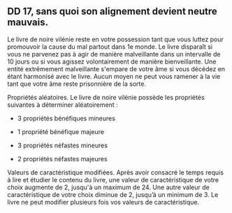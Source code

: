 ## DD 17, sans quoi son alignement devient neutre mauvais.


Le livre de noire vilénie reste en votre possession tant que
vous luttez pour promouvoir la cause du mal partout dans
1e monde. Le livre disparaît si vous ne parvenez pas à agir
de manière malveillante dans un intervalle de 10 jours ou si
vous agissez volontairement de manière bienveillante. Une
entité extrêmement malveillante s'empare de votre âme si
vous décédez en étant harmonisé avec le livre. Aucun moyen
ne peut vous ramener à la vie tant que votre âme reste
prisonnière de la sorte.

Propriétés aléatoires. Le livre de noire vilénie possède
les propriétés suivantes à déterminer aléatoirement :

+ 3 propriétés bénéfiques mineures
+ 1 propriété bénéfique majeure

+ 3 propriétés néfastes mineures

+ 2 propriétés néfastes majeures

Valeurs de caractéristique modifiées. Après avoir
consacré le temps requis à lire et étudier le contenu du
livre, une valeur de caractéristique de votre choix augmente
de 2, jusqu'à un maximum de 24. Une autre valeur de
caractéristique de votre choix diminue de 2, jusqu’à un
minimum de 3. Le livre ne peut modifier plusieurs fois vos
valeurs de caractéristique.
